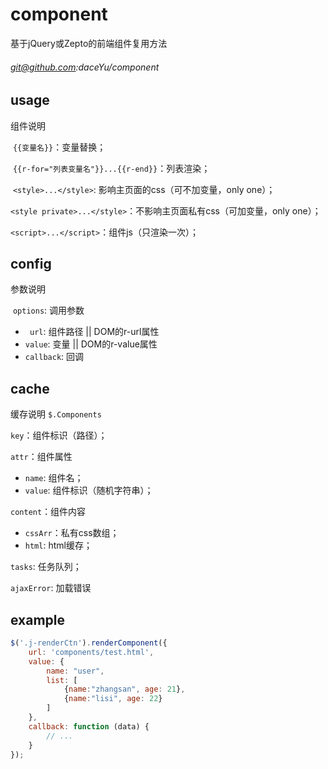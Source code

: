 # component
基于jQuery或Zepto的前端组件复用方法

###### [git@github.com](mailto:git@github.com):daceYu/component

## usage

组件说明

​	`{{变量名}}`：变量替换；

​	`{{r-for="列表变量名"}}...{{r-end}}`：列表渲染；

​	`<style>...</style>`: 影响主页面的css（可不加变量，only one）；

​	`<style private>...</style>`：不影响主页面私有css（可加变量，only one）；

​	`<script>...</script>`：组件js（只渲染一次）；

## config

参数说明

​ `options`: 调用参数

-   ` url`: 组件路径 || DOM的r-url属性
-   `value`: 变量 || DOM的r-value属性
-   `callback`: 回调

## cache

缓存说明 `$.Components`

`key`：组件标识（路径）；

`attr`：组件属性	

-   `name`: 组件名；
-   `value`: 组件标识（随机字符串）；

`content`：组件内容

-   `cssArr`：私有css数组；
-   `html`: html缓存；

`tasks`: 任务队列；

`ajaxError`: 加载错误

## example

```javascript
$('.j-renderCtn').renderComponent({
  	url: 'components/test.html',
  	value: {
    	name: "user",
      	list: [
        	{name:"zhangsan", age: 21},
          	{name:"lisi", age: 22}
      	]
  	},
  	callback: function (data) {
    	// ...
  	}
});
```

